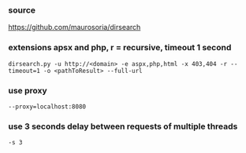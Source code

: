 ### source
https://github.com/maurosoria/dirsearch  

### extensions apsx and php, r = recursive, timeout 1 second
```
dirsearch.py -u http://<domain> -e aspx,php,html -x 403,404 -r --timeout=1 -o <pathToResult> --full-url
```

### use proxy
```
--proxy=localhost:8080
```

### use 3 seconds delay between requests of multiple threads
```
-s 3
```


